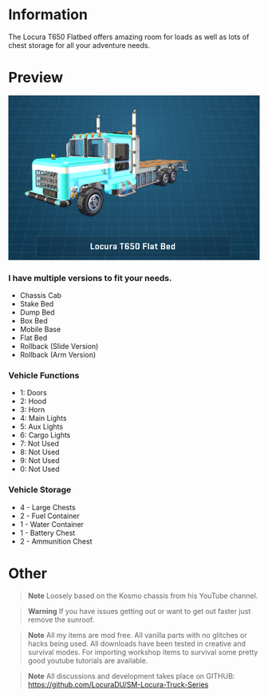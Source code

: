 # Information
The Locura T650 Flatbed offers amazing room for loads as well as lots of chest storage for all your adventure needs.

# Preview
![Image of Screen](image.png?raw=true)

### I have multiple versions to fit your needs. 
- Chassis Cab
- Stake Bed
- Dump Bed
- Box Bed
- Mobile Base
- Flat Bed
- Rollback (Slide Version)
- Rollback (Arm Version)

### Vehicle Functions
- 1: Doors
- 2: Hood
- 3: Horn
- 4: Main Lights
- 5: Aux Lights
- 6: Cargo Lights
- 7: Not Used
- 8: Not Used
- 9: Not Used
- 0: Not Used 
  
### Vehicle Storage
- 4 - Large Chests
- 2 - Fuel Container
- 1 - Water Container
- 1 - Battery Chest
- 2 - Ammunition Chest

# Other
> **Note**
> Loosely based on the Kosmo chassis from his YouTube channel.

> **Warning**
> If you have issues getting out or want to get out faster just remove the sunroof.

> **Note**
> All my items are mod free. All vanilla parts with no glitches or hacks being used. All downloads have been tested in creative and survival modes. For importing workshop items to survival some pretty good youtube tutorials are available.

> **Note**
> All discussions and development takes place on GITHUB: https://github.com/LocuraDU/SM-Locura-Truck-Series
